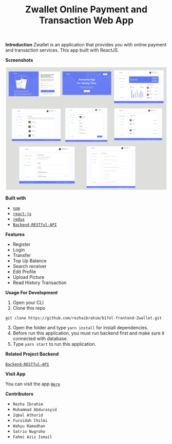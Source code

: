 <h1 align='center'>Zwallet Online Payment and Transaction Web App</h1>

<br>

**Introduction**
Zwallet is an application that provides you with online payment and transaction services. This app built with ReactJS.

**Screenshots**

<p align='center'>
<img width="500" src="https://github.com/fahmiazis/coba/blob/master/4.png" />
</p>

**Built with**

- [`npm`](https://www.npmjs.com/get-npm)
- [`react-js`](https://reactjs.org/docs/create-a-new-react-app.html)
- [`redux`](https://redux.js.org/introduction/getting-started)
- [`Backend-RESTful-API`](https://github.com/rezhaibrahim/b17ol-backend-Zwallet)

**Features**

- Register
- Login
- Transfer
- Top Up Balance
- Search receiver
- Edit Profile
- Upload Picture
- Read History Transaction

**Usage For Development**

1. Open your CLI
2. Clone this repo

```
git clone https://github.com/rezhaibrahim/b17ol-frontend-Zwallet.git
```

3. Open the folder and type `yarn install` for install dependencies.
4. Before run this application, you must run backend first and make sure it connected with database.
5. Type `yarn start` to run this application.

**Related Project Backend**

[`Backend-RESTful-API`](https://github.com/rezhaibrahim/b17ol-backend-Zwallet)

**Visit App**

You can visit the app [`Here`](http://54.147.40.208:8082)

**Contributors**

* `Rezha Ibrahim`
* `Muhammad Abdurasyid`
* `Iqbal Athorid`
* `Furoidah Chilmi`
* `Wahyu Ramadhan`
* `Satrio Nugroho`
* `Fahmi Aziz Ismail`


